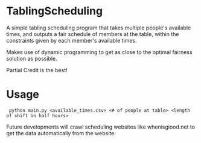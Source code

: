 # TablingScheduling
A simple tabling scheduling program that takes multiple people's available
times, and outputs a fair schedule of members at the table, within the
constraints given by each member's available times.

Makes use of dynamic programming to get as close to the optimal fairness
solution as possible.

Partial Credit is the best!
# Usage
``` python main.py <available_times.csv> <# of people at table> <length of shift in half hours>```

Future developments will crawl scheduling websites
like whenisgiood.net to get the data automatically from the website.
